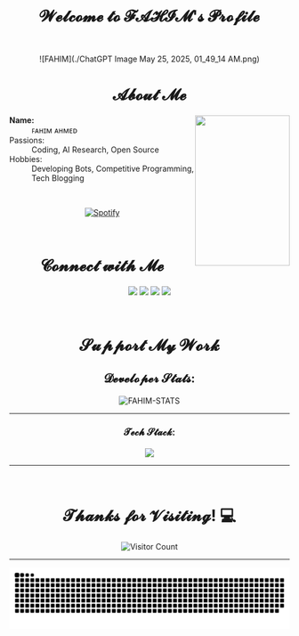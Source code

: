 <body>
  <center>
<h1 align="center">𝓦𝓮𝓵𝓬𝓸𝓶𝓮 𝓽𝓸 𝓕𝓐𝓗𝓘𝓜'𝓼 𝓟𝓻𝓸𝓯𝓲𝓵𝓮</h1>
<br>
<div align="center">
  
![FAHIM](./ChatGPT Image May 25, 2025, 01_49_14 AM.png)

<h1 align="center">  𝓐𝓫𝓸𝓾𝓽 𝓜𝓮 </h1>
</div>
<div align="center">
  <!-- Optional GIF can be added here -->
</div>
<div>
  <div align="center">
    <img src="./your-side-image.jpg" align="right" width="170" height="270">

<dl>
    <dt align="left"><strong>Name:</strong></dt>
    <dd align="left">ꜰᴀʜɪᴍ ᴀʜᴍᴇᴅ</dd>
    <dt align="left">Passions:</dt>
    <dd align="left">Coding, AI Research, Open Source</dd>
    <dt align="left">Hobbies:</dt>
    <dd align="left">Developing Bots, 
      Competitive Programming,
      Tech Blogging</dd>
</dl>
<br>

[![Spotify](https://spotify-github-profile.kittinanx.com/api/view?uid=YOUR_SPOTIFY_ID&cover_image=true&theme=novatorem&show_offline=false&background_color=121212&interchange=true&bar_color=53b14f&bar_color_cover=true)](https://your-website.com)

<br>
<div align="center">
    <h1> 𝓒𝓸𝓷𝓷𝓮𝓬𝓽 𝔀𝓲𝓽𝓱 𝓜𝓮 </h1>
</div>
<p align='center'>
  <a href="https://your-portfolio.com"><img src="https://img.shields.io/badge/🌐_PORTFOLIO-2e3440?style=for-the-badge"/></a>
  <a href="https://linkedin.com/in/yourprofile"><img src="https://img.shields.io/badge/💼_LINKEDIN-2e3440?style=for-the-badge"/></a>
  <a href="https://t.me/yourtelegram"><img src="https://img.shields.io/badge/📡_TELEGRAM-2e3440?style=for-the-badge"/></a>
  <a href="mailto:youremail@domain.com"><img src="https://img.shields.io/badge/📧_EMAIL-2e3440?style=for-the-badge"/></a>
</p>
<br>

<div align="center">
    <h1> 𝓢𝓾𝓹𝓹𝓸𝓻𝓽 𝓜𝔂 𝓦𝓸𝓻𝓴 </h1>
</div>


## 𝓓𝓮𝓿𝓮𝓵𝓸𝓹𝓮𝓻 𝓢𝓽𝓪𝓽𝓼:


<p>
  <img align="center" src="https://github-readme-streak-stats.herokuapp.com/?user=YOUR_GITHUB_USERNAME&theme=algolia" alt="FAHIM-STATS" />
</p>

---

### 𝓣𝓮𝓬𝓱 𝓢𝓽𝓪𝓬𝓴:

<img align="center" src="https://github-readme-stats.vercel.app/api/top-langs/?username=YOUR_GITHUB_USERNAME&layout=compact&theme=algolia&hide_border=true&&langs_count=8" />

---

<br>
<div align="center">
    <h1> 𝓣𝓱𝓪𝓷𝓴𝓼 𝓯𝓸𝓻 𝓥𝓲𝓼𝓲𝓽𝓲𝓷𝓰! 💻 </h1>
</div>
<img src="https://count.getloli.com/get/@:YOUR_GITHUB_USERNAME?theme=gelbooru" alt="Visitor Count" />

_______________________

![Contribution Snake](https://raw.githubusercontent.com/Platane/snk/output/github-contribution-grid-snake-dark.svg)
